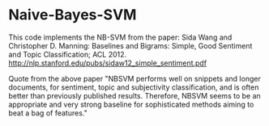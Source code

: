 # Naive-Bayes-SVM
This code implements the NB-SVM from the paper:  Sida Wang and Christopher D. Manning: Baselines and Bigrams: Simple, Good Sentiment and Topic Classification; ACL 2012. http://nlp.stanford.edu/pubs/sidaw12_simple_sentiment.pdf

Quote from the above paper "NBSVM performs well on snippets and longer documents, for sentiment, topic and subjectivity classification,
and is often better than previously published results. Therefore, NBSVM seems to be an appropriate and very strong baseline for sophisticated methods aiming to beat a bag of features."
